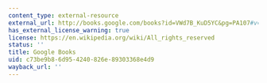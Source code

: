 ```yaml
---
content_type: external-resource
external_url: http://books.google.com/books?id=VWd7B_KuD5YC&pg=PA107#v=onepage
has_external_license_warning: true
license: https://en.wikipedia.org/wiki/All_rights_reserved
status: ''
title: Google Books
uid: c73be9b8-6d95-4240-826e-89303368e4d9
wayback_url: ''
---
```

